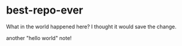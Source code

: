# best-repo-ever



What in the world happened here? I thought it would save the change.



another "hello world" note!

